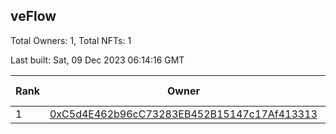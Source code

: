 ## veFlow

Total Owners: 1, Total NFTs: 1

Last built: Sat, 09 Dec 2023 06:14:16 GMT

| Rank | Owner | Voting Power | Influence | NFTs Id |
| --- | --- | --- | --- | --- |
  | 1 | [0xC5d4E462b96cC73283EB452B15147c17Af413313](https://debank.com/profile/0xC5d4E462b96cC73283EB452B15147c17Af413313?chain=canto) | 107,936.817 | 0.03605% | 1 |